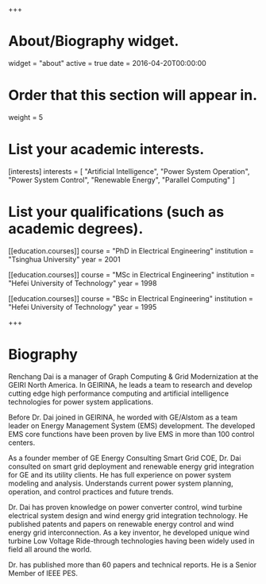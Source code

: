 +++
# About/Biography widget.
widget = "about"
active = true
date = 2016-04-20T00:00:00

# Order that this section will appear in.
weight = 5

# List your academic interests.
[interests]
  interests = [
    "Artificial Intelligence",
    "Power System Operation",
    "Power System Control",
    "Renewable Energy",
    "Parallel Computing"
  ]

# List your qualifications (such as academic degrees).
[[education.courses]]
  course = "PhD in Electrical Engineering"
  institution = "Tsinghua University"
  year = 2001

[[education.courses]]
  course = "MSc in Electrical Engineering"
  institution = "Hefei University of Technology"
  year = 1998

[[education.courses]]
  course = "BSc in Electrical Engineering"
  institution = "Hefei University of Technology"
  year = 1995
 
+++

# Biography

Renchang Dai is a manager of Graph Computing & Grid Modernization at the GEIRI North America. In GEIRINA, he leads a team to research and develop cutting edge high performance computing and artificial intelligence technologies for power system applications. 

Before Dr. Dai joined in GEIRINA, he worded with GE/Alstom as a team leader on Energy Management System (EMS) development. The developed EMS core functions have been proven by live EMS in more than 100 control centers.

As a founder member of GE Energy Consulting Smart Grid COE, Dr. Dai consulted on smart grid deployment and renewable energy grid integration for GE and its utility clients. He has full experience on power system modeling and analysis. Understands current power system planning, operation, and control practices and future trends. 

Dr. Dai has proven knowledge on power converter control, wind turbine electrical system design and wind energy grid integration technology. He published patents and papers on renewable energy control and wind energy grid interconnection. As a key inventor, he developed unique wind turbine Low Voltage Ride-through technologies having been widely used in field all around the world.

Dr. has published more than 60 papers and technical reports. He is a Senior Member of IEEE PES.

